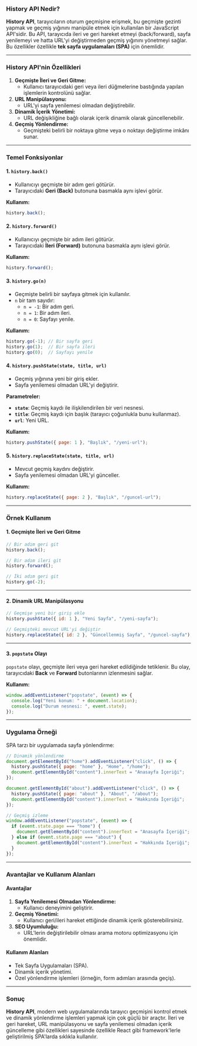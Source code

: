 ### **History API Nedir?**

**History API**, tarayıcıların oturum geçmişine erişmek, bu geçmişte gezinti yapmak ve geçmiş yığınını manipüle etmek için kullanılan bir JavaScript API'sidir. Bu API, tarayıcıda ileri ve geri hareket etmeyi (back/forward), sayfa yenilemeyi ve hatta URL'yi değiştirmeden geçmiş yığınını yönetmeyi sağlar. Bu özellikler özellikle **tek sayfa uygulamaları (SPA)** için önemlidir.

---

### **History API'nin Özellikleri**

1. **Geçmişte İleri ve Geri Gitme:**
   - Kullanıcı tarayıcıdaki geri veya ileri düğmelerine bastığında yapılan işlemlerin kontrolünü sağlar.
2. **URL Manipülasyonu:**
   - URL'yi sayfa yenilemesi olmadan değiştirebilir.
3. **Dinamik İçerik Yönetimi:**
   - URL değişikliğine bağlı olarak içerik dinamik olarak güncellenebilir.
4. **Geçmiş Yönlendirme:**
   - Geçmişteki belirli bir noktaya gitme veya o noktayı değiştirme imkânı sunar.

---

### **Temel Fonksiyonlar**

#### 1. **`history.back()`**
   - Kullanıcıyı geçmişte bir adım geri götürür.
   - Tarayıcıdaki **Geri (Back)** butonuna basmakla aynı işlevi görür.

   **Kullanım:**
   ```javascript
   history.back();
   ```

#### 2. **`history.forward()`**
   - Kullanıcıyı geçmişte bir adım ileri götürür.
   - Tarayıcıdaki **İleri (Forward)** butonuna basmakla aynı işlevi görür.

   **Kullanım:**
   ```javascript
   history.forward();
   ```

#### 3. **`history.go(n)`**
   - Geçmişte belirli bir sayfaya gitmek için kullanılır.
   - `n` bir tam sayıdır:
     - `n = -1`: Bir adım geri.
     - `n = 1`: Bir adım ileri.
     - `n = 0`: Sayfayı yenile.

   **Kullanım:**
   ```javascript
   history.go(-1); // Bir sayfa geri
   history.go(1);  // Bir sayfa ileri
   history.go(0);  // Sayfayı yenile
   ```

#### 4. **`history.pushState(state, title, url)`**
   - Geçmiş yığınına yeni bir giriş ekler.
   - Sayfa yenilemesi olmadan URL'yi değiştirir.

   **Parametreler:**
   - **`state`**: Geçmiş kaydı ile ilişkilendirilen bir veri nesnesi.
   - **`title`**: Geçmiş kaydı için başlık (tarayıcı çoğunlukla bunu kullanmaz).
   - **`url`**: Yeni URL.

   **Kullanım:**
   ```javascript
   history.pushState({ page: 1 }, "Başlık", "/yeni-url");
   ```

#### 5. **`history.replaceState(state, title, url)`**
   - Mevcut geçmiş kaydını değiştirir.
   - Sayfa yenilemesi olmadan URL'yi günceller.

   **Kullanım:**
   ```javascript
   history.replaceState({ page: 2 }, "Başlık", "/guncel-url");
   ```

---

### **Örnek Kullanım**

#### 1. **Geçmişte İleri ve Geri Gitme**

```javascript
// Bir adım geri git
history.back();

// Bir adım ileri git
history.forward();

// İki adım geri git
history.go(-2);
```

---

#### 2. **Dinamik URL Manipülasyonu**

```javascript
// Geçmişe yeni bir giriş ekle
history.pushState({ id: 1 }, "Yeni Sayfa", "/yeni-sayfa");

// Geçmişteki mevcut URL'yi değiştir
history.replaceState({ id: 2 }, "Güncellenmiş Sayfa", "/guncel-sayfa");
```

---

#### 3. **`popstate` Olayı**

`popstate` olayı, geçmişte ileri veya geri hareket edildiğinde tetiklenir. Bu olay, tarayıcıdaki **Back** ve **Forward** butonlarının izlenmesini sağlar.

**Kullanım:**
```javascript
window.addEventListener("popstate", (event) => {
  console.log("Yeni konum: " + document.location);
  console.log("Durum nesnesi: ", event.state);
});
```

---

### **Uygulama Örneği**

SPA tarzı bir uygulamada sayfa yönlendirme:

```javascript
// Dinamik yönlendirme
document.getElementById("home").addEventListener("click", () => {
  history.pushState({ page: "home" }, "Home", "/home");
  document.getElementById("content").innerText = "Anasayfa İçeriği";
});

document.getElementById("about").addEventListener("click", () => {
  history.pushState({ page: "about" }, "About", "/about");
  document.getElementById("content").innerText = "Hakkında İçeriği";
});

// Geçmiş izleme
window.addEventListener("popstate", (event) => {
  if (event.state.page === "home") {
    document.getElementById("content").innerText = "Anasayfa İçeriği";
  } else if (event.state.page === "about") {
    document.getElementById("content").innerText = "Hakkında İçeriği";
  }
});
```

---

### **Avantajlar ve Kullanım Alanları**

#### **Avantajlar**
1. **Sayfa Yenilemesi Olmadan Yönlendirme:**
   - Kullanıcı deneyimini geliştirir.
2. **Geçmiş Yönetimi:**
   - Kullanıcı geri/ileri hareket ettiğinde dinamik içerik gösterebilirsiniz.
3. **SEO Uyumluluğu:**
   - URL'lerin değiştirilebilir olması arama motoru optimizasyonu için önemlidir.

#### **Kullanım Alanları**
- Tek Sayfa Uygulamaları (SPA).
- Dinamik içerik yönetimi.
- Özel yönlendirme işlemleri (örneğin, form adımları arasında geçiş).

---

### **Sonuç**

**History API**, modern web uygulamalarında tarayıcı geçmişini kontrol etmek ve dinamik yönlendirme işlemleri yapmak için çok güçlü bir araçtır. İleri ve geri hareket, URL manipülasyonu ve sayfa yenilemesi olmadan içerik güncelleme gibi özellikleri sayesinde özellikle React gibi framework'lerle geliştirilmiş SPA'larda sıklıkla kullanılır.
